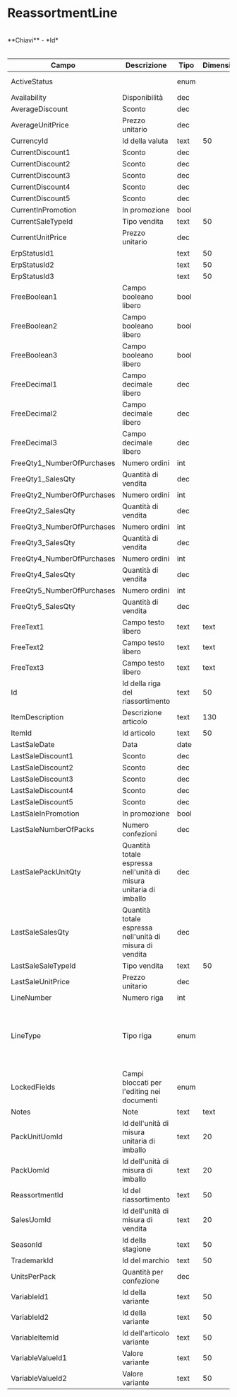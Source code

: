 # ReassortmentLine

<br>
**Chiavi**
- *Id*
<br><br>

| Campo | Descrizione | Tipo | Dimensione | Note |
| --- | --- | --- | --- | --- |
| ActiveStatus |  | enum |  | 0: Active, 1: Deactivated |
| Availability | Disponibilità | dec |  |  |
| AverageDiscount | Sconto | dec |  |  |
| AverageUnitPrice | Prezzo unitario | dec |  |  |
| CurrencyId | Id della valuta | text | 50 |  |
| CurrentDiscount1 | Sconto | dec |  |  |
| CurrentDiscount2 | Sconto | dec |  |  |
| CurrentDiscount3 | Sconto | dec |  |  |
| CurrentDiscount4 | Sconto | dec |  |  |
| CurrentDiscount5 | Sconto | dec |  |  |
| CurrentInPromotion | In promozione | bool |  |  |
| CurrentSaleTypeId | Tipo vendita | text | 50 |  |
| CurrentUnitPrice | Prezzo unitario | dec |  |  |
| ErpStatusId1 |  | text | 50 |  |
| ErpStatusId2 |  | text | 50 |  |
| ErpStatusId3 |  | text | 50 |  |
| FreeBoolean1 | Campo booleano libero | bool |  |  |
| FreeBoolean2 | Campo booleano libero | bool |  |  |
| FreeBoolean3 | Campo booleano libero | bool |  |  |
| FreeDecimal1 | Campo decimale libero | dec |  |  |
| FreeDecimal2 | Campo decimale libero | dec |  |  |
| FreeDecimal3 | Campo decimale libero | dec |  |  |
| FreeQty1_NumberOfPurchases | Numero ordini | int |  |  |
| FreeQty1_SalesQty | Quantità di vendita | dec |  |  |
| FreeQty2_NumberOfPurchases | Numero ordini | int |  |  |
| FreeQty2_SalesQty | Quantità di vendita | dec |  |  |
| FreeQty3_NumberOfPurchases | Numero ordini | int |  |  |
| FreeQty3_SalesQty | Quantità di vendita | dec |  |  |
| FreeQty4_NumberOfPurchases | Numero ordini | int |  |  |
| FreeQty4_SalesQty | Quantità di vendita | dec |  |  |
| FreeQty5_NumberOfPurchases | Numero ordini | int |  |  |
| FreeQty5_SalesQty | Quantità di vendita | dec |  |  |
| FreeText1 | Campo testo libero | text | text |  |
| FreeText2 | Campo testo libero | text | text |  |
| FreeText3 | Campo testo libero | text | text |  |
| Id | Id della riga del riassortimento | text | 50 |  |
| ItemDescription | Descrizione articolo | text | 130 |  |
| ItemId | Id articolo | text | 50 |  |
| LastSaleDate | Data | date |  |  |
| LastSaleDiscount1 | Sconto | dec |  |  |
| LastSaleDiscount2 | Sconto | dec |  |  |
| LastSaleDiscount3 | Sconto | dec |  |  |
| LastSaleDiscount4 | Sconto | dec |  |  |
| LastSaleDiscount5 | Sconto | dec |  |  |
| LastSaleInPromotion | In promozione | bool |  |  |
| LastSaleNumberOfPacks | Numero confezioni | dec |  |  |
| LastSalePackUnitQty | Quantità totale espressa nell'unità di misura unitaria di imballo | dec |  |  |
| LastSaleSalesQty | Quantità totale espressa nell'unità di misura di vendita | dec |  |  |
| LastSaleSaleTypeId | Tipo vendita | text | 50 |  |
| LastSaleUnitPrice | Prezzo unitario | dec |  |  |
| LineNumber | Numero riga | int |  |  |
| LineType | Tipo riga | enum |  | 0: Item, 1: ManualItem, 2: Note, 3: ModelItem, 4: VariableItem, 5: Idrolab |
| LockedFields | Campi bloccati per l'editing nei documenti | enum |  | 0: None, 1: UnitPrice, 2: Discounts, 4: SaleType |
| Notes | Note | text | text |  |
| PackUnitUomId | Id dell'unità di misura unitaria di imballo | text | 20 |  |
| PackUomId | Id dell'unità di misura di imballo | text | 20 |  |
| ReassortmentId | Id del riassortimento | text | 50 |  |
| SalesUomId | Id dell'unità di misura di vendita | text | 20 |  |
| SeasonId | Id della stagione | text | 50 |  |
| TrademarkId | Id del marchio | text | 50 |  |
| UnitsPerPack | Quantità per confezione | dec |  |  |
| VariableId1 | Id della variante | text | 50 |  |
| VariableId2 | Id della variante | text | 50 |  |
| VariableItemId | Id dell'articolo variante | text | 50 |  |
| VariableValueId1 | Valore variante | text | 50 |  |
| VariableValueId2 | Valore variante | text | 50 |  |

